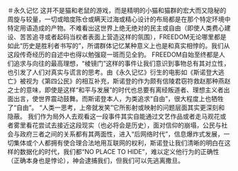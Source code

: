 ＃永久记忆
这并不是猫和老鼠的游戏，而是精明的小猫和猫群的宏大而又隐秘的周旋与较量，一切或暗度陈仓或瞒天过海或精心设计的布局都是在那个特定环境中特定用语造成的产物。不难看出这世界上绝无绝对的民主或自由（即使人类费心建设、苦苦追寻或者起码当权者表面上营造这样的氛围），FREEDOM无论哪里都是如此“历史是胜利者书写的”，所谓群体记忆某种意义上也是和真实相悖的。我们从这段传奇经历的自述中也得以勉强窥一斑而见全豹。
FREEDOM自始至终都是人们追求与向往的最高理想，“棱镜门”这样的事件让我们意识到事物总有其对立性，也引发了人们对真实与谎言的思考。由《永久记忆》衍生的电影如《斯诺登大逃亡》被视为《第四公民》的相互补充，斯诺登的作为颇有信陵君窃符救赵那种燕赵之士的意味，即使是这样“和平与发展”的时代也总要有离经叛道者、理想主义者出面出言，使世界震动鼓舞。而斯诺登本人，为类追求“自由”，很大程度上也牺牲了“自由”。
“人类一思考，上帝就发笑”它所影射或映射的问题层面其实更深刻和隐蔽。
我们作为局外人去观看这一段事件其实自能通过文艺作品或者走马观花或者雾里看花尝试去接近这段现实（也必将会是历史），面对信仰的崩塌，公民与社会与政府三者之间的关系都有其两面性，进入“后网络时代”，信息爆炸式发展，一切集体或个人都拥有使合理合法地用互联网的权利，斯诺登让我们清晰的明白在这样的数据化的时代，我们都“NO PLACE TO HIDE”，难以定义他行为的正确性（正确本身也是悖论），神会逮捕我们，但我们可以先逃离撒旦。
